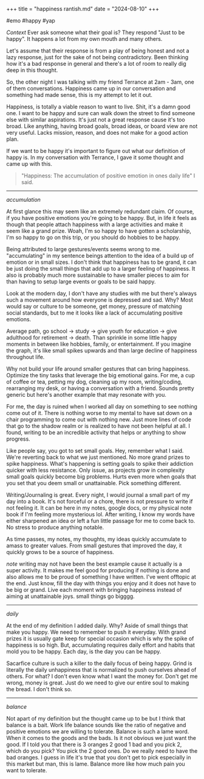 +++
title = "happiness rantish.md"
date = "2024-08-10"
+++

#emo #happy #yap

*Context*
Ever ask someone what their goal is? They respond "Just to be happy". It happens a lot from my own mouth and many others.

Let's assume that their response is from a play of being honest and not a lazy response, just for the sake of not being contradictory. Been thinking how it's a bad response in general and there's a lot of room to really dig deep in this thought.

So, the other night I was talking with my friend Terrance at 2am - 3am, one of them conversations. Happiness came up in our conversation and something had made sense, this is my attempt to let it out.

Happiness, is totally a viable reason to want to live. Shit, it's a damn good one. I want to be happy and sure can walk down the street to find someone else with similar aspirations. It's just not a great response cause it's too broad. Like anything, having broad goals, broad ideas, or board view are not very useful. Lacks mission, reason, and does not make for a good action plan. 

If we want to be happy it's important to figure out what our definition of happy is. In my conversation with Terrance, I gave it some thought and came up with this.

> "Happiness: The accumulation of positive emotion in ones daily life" I said.

___

*accumulation*

At first glance this may seem like an extremely redundant claim. Of course, if you have positive emotions you're going to be happy. But, in life it feels as though that people attach happiness with a large activities and make it seem like a grand prize. Woah, I'm so happy to have gotten a scholarship, I'm so happy to go on this trip, or you should do hobbies to be happy.

Being attributed to large gestures/events seems wrong to me. "accumulating" in my sentence beings attention to the idea of a build up of emotion or in small sizes. I don't think that happiness has to be grand, it can be just doing the small things that add up to a larger feeling of happiness. It also is probably much more sustainable to have smaller pieces to aim for than having to setup large events or goals to be said happy.

Look at the modern day, I don't have any studies with me but there's always such a movement around how everyone is depressed and sad. Why? Most would say or culture to be someone, get money, pressure of matching social standards, but to me it looks like a lack of accumulating positive emotions.

Average path, go school -> study -> give youth for education -> give adulthood for retirement -> death. Than sprinkle in some little happy moments in between like hobbies, family, or entertainment. If you imagine the graph, it's like small spikes upwards and than large decline of happiness throughout life. 

Why not build your life around smaller gestures that can bring happiness. Optimize the tiny tasks that leverage the big emotional gains. For me, a cup of coffee or tea, petting my dog, cleaning up my room, writing/coding, rearranging my desk, or having a conversation with a friend. Sounds pretty generic but here's another example that may resonate with you.

For me, the day is ruined when I worked all day on something to see nothing come out of it. There is nothing worse to my mental to have sat down on a chair programming to come out with nothing new. Just more lines of code that go to the shadow realm or is realized to have not been helpful at all. I found, writing to be an incredible activity that helps or anything to show progress. 

Like people say, you got to set small goals. Hey, remember what I said. We're reverting back to what we just mentioned. No more grand prizes to spike happiness. What's happening is setting goals to spike their addiction quicker with less resistance. Only issue, as projects grow in complexity small goals quickly become big problems. Hurts even more when goals that you set that you deem small or unattainable. Pick something different. 

Writing/Journaling is great. Every night, I would journal a small part of my day into a book. It's not forceful or a chore, there is not pressure to write if not feeling it. It can be here in my notes, google docs, or my physical note book if I'm feeling more mysterious lol. After writing, I know my words have either sharpened an idea or left a fun little passage for me to come back to. No stress to produce anything notable.

As time passes, my notes, my thoughts, my ideas quickly accumulate to amass to greater values. From small gestures that improved the day, it quickly grows to be a source of happiness.

*note* 
writing may not have been the best example cause it actually is a super activity. It makes me feel good for producing if nothing is done and also allows me to be proud of something I have written. I've went offtopic at the end. Just know, fill the day with things you enjoy and it does not have to be big or grand. Live each moment with bringing happiness instead of aiming at unattainable joys. small things go bigggg.

___

*daily*

At the end of my definition I added daily. Why? Aside of small things that make you happy. We need to remember to push it everyday. With grand prizes it is usually gate keep for special occasion which is why the spike of happiness is so high. But, accumulating requires daily effort and habits that mold you to be happy. Each day, is the day you can be happy.

Sacarfice culture is such a killer to the daily focus of being happy. Grind is literally the daily unhappiness that is normalized to push ourselves ahead of others. For what? I don't even know what I want the money for. Don't get me wrong, money is great. Just do we need to give our entire soul to making the bread. I don't think so.

___

*balance*

Not apart of my definition but the thought came up to be but I think that balance is a bait. Work life balance sounds like the ratio of negative and positive emotions we are willing to tolerate. Balance is such a lame word. When it comes to the goods and the bads. Is it not obvious we just want the good. If I told you that there is 3 oranges 2 good 1 bad and you pick 2, which do you pick? You pick the 2 good ones. Do we really need to have the bad oranges. I guess in life it's true that you don't get to pick especially in this market but man, this is lame. Balance more like how much pain you want to tolerate. 





